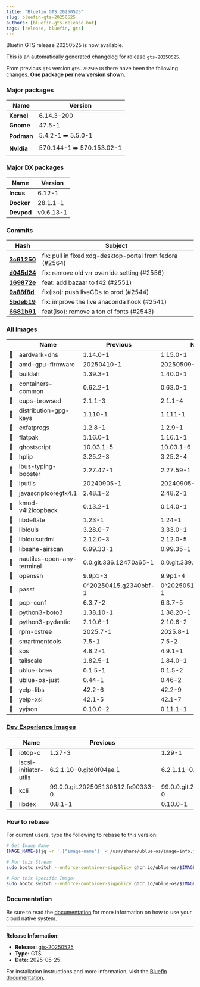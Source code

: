 ```yaml
---
title: "Bluefin GTS 20250525"
slug: bluefin-gts-20250525
authors: [bluefin-gts-release-bot]
tags: [release, bluefin, gts]
---
```


Bluefin GTS release 20250525 is now available.

<!--truncate-->

This is an automatically generated changelog for release `gts-20250525`.

From previous `gts` version `gts-20250518` there have been the following changes. **One package per new version shown.**

### Major packages

| Name       | Version                   |
| ---------- | ------------------------- |
| **Kernel** | 6.14.3-200                |
| **Gnome**  | 47.5-1                    |
| **Podman** | 5.4.2-1 ➡️ 5.5.0-1        |
| **Nvidia** | 570.144-1 ➡️ 570.153.02-1 |

### Major DX packages

| Name       | Version   |
| ---------- | --------- |
| **Incus**  | 6.12-1    |
| **Docker** | 28.1.1-1  |
| **Devpod** | v0.6.13-1 |

### Commits

| Hash                                                                                               | Subject                                                   |
| -------------------------------------------------------------------------------------------------- | --------------------------------------------------------- |
| **[3c61250](https://github.com/ublue-os/bluefin/commit/3c6125011f00ad14a4f7a1f00cd6f5071590a2b1)** | fix: pull in fixed xdg-desktop-portal from fedora (#2564) |
| **[d045d24](https://github.com/ublue-os/bluefin/commit/d045d24ddd2e483e0ad80f31becf597ae4012433)** | fix: remove old vrr override setting (#2556)              |
| **[169872e](https://github.com/ublue-os/bluefin/commit/169872efa70c1e574905abcdb23f9a6935faae7a)** | feat: add bazaar to f42 (#2551)                           |
| **[9a88f8d](https://github.com/ublue-os/bluefin/commit/9a88f8d62bcf7551a95515214781449bfabf5c83)** | fix(iso): push liveCDs to prod (#2544)                    |
| **[5bdeb19](https://github.com/ublue-os/bluefin/commit/5bdeb19ad245440f1e60f355c5854c1d35a966ed)** | fix: improve the live anaconda hook (#2541)               |
| **[6681b91](https://github.com/ublue-os/bluefin/commit/6681b91d6938be2a19b13793cd2aa46a096916ce)** | feat(iso): remove a ton of fonts (#2543)                  |

### All Images

|     | Name                       | Previous               | New                    |
| --- | -------------------------- | ---------------------- | ---------------------- |
| 🔄  | aardvark-dns               | 1.14.0-1               | 1.15.0-1               |
| 🔄  | amd-gpu-firmware           | 20250410-1             | 20250509-1             |
| 🔄  | buildah                    | 1.39.3-1               | 1.40.0-1               |
| 🔄  | containers-common          | 0.62.2-1               | 0.63.0-1               |
| 🔄  | cups-browsed               | 2.1.1-3                | 2.1.1-4                |
| 🔄  | distribution-gpg-keys      | 1.110-1                | 1.111-1                |
| 🔄  | exfatprogs                 | 1.2.8-1                | 1.2.9-1                |
| 🔄  | flatpak                    | 1.16.0-1               | 1.16.1-1               |
| 🔄  | ghostscript                | 10.03.1-5              | 10.03.1-6              |
| 🔄  | hplip                      | 3.25.2-3               | 3.25.2-4               |
| 🔄  | ibus-typing-booster        | 2.27.47-1              | 2.27.59-1              |
| 🔄  | iputils                    | 20240905-1             | 20240905-4             |
| 🔄  | javascriptcoregtk4.1       | 2.48.1-2               | 2.48.2-1               |
| 🔄  | kmod-v4l2loopback          | 0.13.2-1               | 0.14.0-1               |
| 🔄  | libdeflate                 | 1.23-1                 | 1.24-1                 |
| 🔄  | liblouis                   | 3.28.0-7               | 3.33.0-1               |
| 🔄  | liblouisutdml              | 2.12.0-3               | 2.12.0-5               |
| 🔄  | libsane-airscan            | 0.99.33-1              | 0.99.35-1              |
| 🔄  | nautilus-open-any-terminal | 0.0.git.336.12470a65-1 | 0.0.git.339.47f12cbc-1 |
| 🔄  | openssh                    | 9.9p1-3                | 9.9p1-4                |
| 🔄  | passt                      | 0^20250415.g2340bbf-1  | 0^20250512.g8ec1341-1  |
| 🔄  | pcp-conf                   | 6.3.7-2                | 6.3.7-5                |
| 🔄  | python3-boto3              | 1.38.10-1              | 1.38.20-1              |
| 🔄  | python3-pydantic           | 2.10.6-1               | 2.10.6-2               |
| 🔄  | rpm-ostree                 | 2025.7-1               | 2025.8-1               |
| 🔄  | smartmontools              | 7.5-1                  | 7.5-2                  |
| 🔄  | sos                        | 4.8.2-1                | 4.9.1-1                |
| 🔄  | tailscale                  | 1.82.5-1               | 1.84.0-1               |
| 🔄  | ublue-brew                 | 0.1.5-1                | 0.1.5-2                |
| 🔄  | ublue-os-just              | 0.44-1                 | 0.46-2                 |
| 🔄  | yelp-libs                  | 42.2-6                 | 42.2-9                 |
| 🔄  | yelp-xsl                   | 42.1-5                 | 42.1-7                 |
| 🔄  | yyjson                     | 0.10.0-2               | 0.11.1-1               |

### [Dev Experience Images](https://docs.projectbluefin.io/bluefin-dx)

|     | Name                  | Previous                          | New                               |
| --- | --------------------- | --------------------------------- | --------------------------------- |
| 🔄  | iotop-c               | 1.27-3                            | 1.29-1                            |
| 🔄  | iscsi-initiator-utils | 6.2.1.10-0.gitd0f04ae.1           | 6.2.1.11-0.git4b3e853             |
| 🔄  | kcli                  | 99.0.0.git.202505130812.fe90333-0 | 99.0.0.git.202505241653.96eff4a-0 |
| 🔄  | libdex                | 0.8.1-1                           | 0.10.0-1                          |

### How to rebase

For current users, type the following to rebase to this version:

```bash
# Get Image Name
IMAGE_NAME=$(jq -r '.["image-name"]' < /usr/share/ublue-os/image-info.json)

# For this Stream
sudo bootc switch --enforce-container-sigpolicy ghcr.io/ublue-os/$IMAGE_NAME:gts

# For this Specific Image:
sudo bootc switch --enforce-container-sigpolicy ghcr.io/ublue-os/$IMAGE_NAME:gts-20250525
```

### Documentation

Be sure to read the [documentation](https://docs.projectbluefin.io/) for more information
on how to use your cloud native system.

---

**Release Information:**

- **Release:** [gts-20250525](https://github.com/ublue-os/bluefin/releases/tag/gts-20250525)
- **Type:** GTS
- **Date:** 2025-05-25

For installation instructions and more information, visit the [Bluefin documentation](https://docs.projectbluefin.io/).
